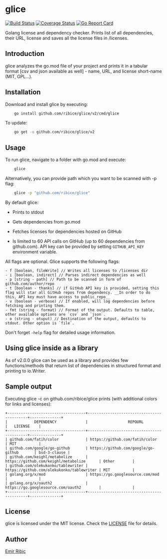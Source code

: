# glice

[![Build Status](https://img.shields.io/github/workflow/status/ribice/glice/CI?style=flat-square)](https://github.com/ribice/glice/actions?query=workflow%3ACI)
[![Coverage Status](https://coveralls.io/repos/github/ribice/glice/badge.svg?branch=master)](https://coveralls.io/github/ribice/glice?branch=master)
[![Go Report Card](https://goreportcard.com/badge/github.com/ribice/glice)](https://goreportcard.com/report/github.com/ribice/glice)

Golang license and dependency checker. Prints list of all dependencies, their URL, license and saves all the license files in /licenses.

## Introduction

glice analyzes the go.mod file of your project and prints it in a tabular format [csv and json available as well] - name, URL, and license short-name (MIT, GPL...). 

## Installation

Download and install glice by executing:

```bash
    go install github.com/ribice/glice/v2/cmd/glice
```

To update:

```bash
    go get -u github.com/ribice/glice/v2
```

## Usage

To run glice, navigate to a folder with go.mod and execute:

```bash
    glice
```

Alternatively, you can provide path which you want to be scanned with -p flag:

```bash
    glice -p "github.com/ribice/glice"
```

By default glice:

- Prints to stdout

- Gets dependencies from go.mod

- Fetches licenses for dependencies hosted on GitHub
  
- Is limited to 60 API calls on GitHub (up to 60 dependencies from github.com). API key can be provided by setting `GITHUB_API_KEY` environment variable.

All flags are optional. Glice supports the following flags:

```
- f [boolean, fileWrite] // Writes all licenses to /licenses dir
- i [boolean, indirect] // Parses indirect dependencies as well
- p [string - path] // Path to be scanned in form of github.com/author/repo
- t [boolean - thanks] // if GitHub API key is provided, setting this flag will star all GitHub repos from dependency. __In order to do this, API key must have access to public_repo__
- v (boolean - verbose) // If enabled, will log dependencies before fetching and printing them.
- fmt (string - format) // Format of the output. Defaults to table, other available options are `csv` and `json`.
- o (string - otuput) // Destination of the output, defaults to stdout. Other option is `file`.
```

Don't forget `-help` flag for detailed usage information.

## Using glice inside as a library

As of v2.0.0 glice can be used as a library and provides few functions/methods that return list of dependencies in structured format and printing to io.Writer.

## Sample output

Executing glice -c on github.com/ribice/glice prints (with additional colors for links and licenses):

```
+-----------------------------------+-------------------------------------------+--------------+
|            DEPENDENCY             |                  REPOURL                  |   LICENSE    |
+-----------------------------------+-------------------------------------------+--------------+
| github.com/fatih/color            | https://github.com/fatih/color            | MIT          |
| github.com/google/go-github       | https://github.com/google/go-github       | bsd-3-clause |
| github.com/keighl/metabolize      | https://github.com/keighl/metabolize      | Other        |
| github.com/olekukonko/tablewriter | https://github.com/olekukonko/tablewriter | MIT          |
| golang.org/x/mod                  | https://go.googlesource.com/mod           |              |
| golang.org/x/oauth2               | https://go.googlesource.com/oauth2        |              |
+-----------------------------------+-------------------------------------------+--------------+
```

## License

glice is licensed under the MIT license. Check the [LICENSE](LICENSE.md) file for details.

## Author

[Emir Ribic](https://dev.ribic.ba)
